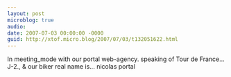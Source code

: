 ```yaml
---
layout: post
microblog: true
audio: 
date: 2007-07-03 00:00:00 -0000
guid: http://xtof.micro.blog/2007/07/03/t132051622.html
---
```

In meeting_mode with our portal web-agency. speaking of Tour de France... J-2., &amp; our biker real name is... nicolas portal
